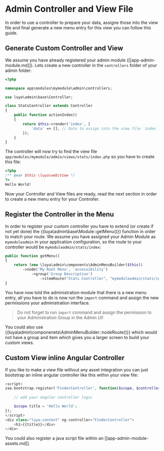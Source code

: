 # Admin Controller and View File

In order to use a controller to prepare your data,  assigne those into the view file and final generate a new menu entry for this view you can follow this guide.

## Generate Custom Controller and View

We assume you have already registered your admin module ([[app-admin-module.md]]). Lets create a new controller in the `controllers` folder of your admin folder:

```php
<?php

namespace app\modules\mymodule\admin\controllers;

use luya\admin\base\Controller;

class StatsController extends Controller
{
    public function actionIndex()
    {
        return $this->render('index', [
            'data' => [], // Data to assign into the view file `index`.
        ]);
    }
}
```

The controller will now try to find the view file `app/modules/mymodule/admin/views/stats/index.php` so you have to create this file:

```php
<?php
/** @var $this \luya\web\View */
?>
Hello World!
```

Now your Controller and View files are ready, read the next section in order to create a new menu entry for your Controller.

## Register the Controller in the Menu

In order to register your custom controller you have to extend (or create if not yet done) the {{luya\admin\base\Module::getMenu()}} function in order to match your route. We assume you have assigned your Admin Module as `mymoduleadmin` in your application configuration, so the route to your controller would be `mymoduleadmin/stats/index`: 

```php
public function getMenu()
{
    return (new \luya\admin\components\AdminMenuBuilder($this))
        ->node('My Root Menu', 'accessibility')
            ->group('Group Description')
                ->itemRoute("Stats Controller", "mymoduleadmin/stats/index", "poll"); // icons like poll: https://material.io/icons/
}
```

You have now told the administration module that there is a new menu entry, all you have to do is now run the `import` command and assign the new permissions your administration interface.

> Do not forget to run `import` command and assign the permission to your Administration Group in the Admin UI!

You could also use {{luya\admin\componenets\AdminMenuBuilder::nodeRoute()}} which would not have a group and item which gives you a larger screen to build your custom views.

## Custom View inline Angular Controller

If you like to make a view file without any asset integration you can just bootstrap an inline angular controller like this within your view file:

```php
<script>
zaa.bootstrap.register('FinderController', function($scope, $controller) {
    
    // add your angular controller logic

    $scope.title = 'Hello World';    
});
</script>
<div class="luya-content" ng-controller="FinderController">
    <h1>{{title}}</div>
</div>
```

You could also register a java script file within an [[app-admin-module-assets.md]].